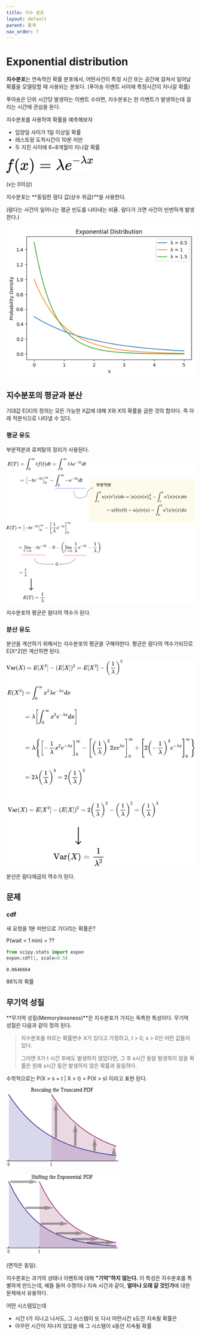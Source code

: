 ```yaml
---
title: 지수 분포
layout: default
parent: 통계
nav_order: 7
---
```


# Exponential distribution

**지수분포**는 연속적인 확률 분포에서, 어떤사건이 특정 시간 또는 공간에 걸쳐서 일어날 확률을 모델링할 때 사용되는 분포다. (푸아송 이벤트 사이에 특정시간이 지나갈 확률)

푸아송은 단위 시간당 발생하는 이벤트 수라면, 지수분포는 한 이벤트가 발생하는데 걸리는 시간에 관심을 둔다.



지수분포를 사용하여 확률을 예측해보자

* 입양일 사이가 1일 이상일 확률
* 레스토랑 도착시간이 10분 미만
* 두 지진 사이에 6~8개월이 지나갈 확률


![](../../assets/images/statistics/ex_2.png)

(x는 0이상)





지수분포는 **동일한 람다 값(상수 취급)**을 사용한다. 

(람다는 사건이 일어나는 평균 빈도를 나타내는 비율. 람다가 크면 사건이 빈번하게 발생한다.)



![](../../assets/images/statistics/ex_1.png)



## 지수분포의 평균과 분산

기대값 E[X]의 정의는 모든 가능한 X값에 대해 X와 X의 확률을 곱한 것의 합이다. 즉 아래 적분식으로 나타낼 수 있다.



### 평균 유도

부분적분과 로피탈의 정리가 사용된다. 

![](../../assets/images/statistics/exp1.png)

지수분포의 평균은 람다의 역수가 된다.



### 분산 유도

분산을 계산하기 위해서는 지수분포의 평균을 구해야한다. 평균은 람다의 역수가되므로 E[X^2]만 계산하면 된다.

![](../../assets/images/statistics/exp2.png)

분산은 람다제곱의 역수가 된다.



## 문제

### cdf

새 요청을 1분 미만으로 기다리는 확률은?

P(wait < 1 min) = ??

```python
from scipy.stats import expon
expon.cdf(1, scale=0.5)
```

```
0.8646664
```

86%의 확률





## 무기억 성질

**무기억 성질(Memorylessness)**은 지수분포가 가지는 독특한 특성이다. 무기억 성질은 다음과 같이 정의 된다.

> 지수분포를 따르는 확률변수 X가 있다고 가정하고, t > 0, s > 0인 어떤 값들이 있다.
>
> 그러면 X가 t 시간 후에도 발생하지 않았다면, 그 후 s시간 동알 발생하지 않을 확률은 원래 s시간 동안 발생하지 않은 확률과 동일하다.

수학적으로는 P(X > s + t | X > t) = P(X > s) 이라고 표현 된다.

![](../../assets/images/statistics/exp3.png)

![](../../assets/images/statistics/exp4.png)

(면적은 동일).

지수분포는 과거의 상태나 이벤트에 대해 **"기억"하지 않는다.** 이 특성은 지수분포를 특별하게 만드는데, 예들 들어 수명이나 지속 시간과 같이, **얼마나 오래 갈 것인가**에 대한 문제에서 유용하다. 

어떤 시스템있는데

* 시간 t가 지나고 나서도, 그 시스템이 또 다시 어떤시간 s도안 지속될 확률은
* 아무런 시간이 지나지 않았을 때 그 시스템이 s동안 지속될 확률

